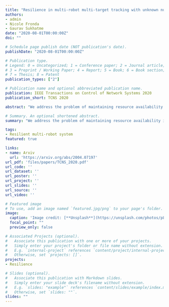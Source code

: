 ```yaml
---
title: "Resilience in multi-robot multi-target tracking with unknown number of targets through reconfiguration"
authors:
- admin
- Nicole Fronda
- Gaurav Sukhatme
date: "2020-08-01T00:00:00Z"
doi: ""

# Schedule page publish date (NOT publication's date).
publishDate: "2020-08-01T00:00:00Z"

# Publication type.
# Legend: 0 = Uncategorized; 1 = Conference paper; 2 = Journal article;
# 3 = Preprint / Working Paper; 4 = Report; 5 = Book; 6 = Book section;
# 7 = Thesis; 8 = Patent
publication_types: ["2"]

# Publication name and optional abbreviated publication name.
publication: IEEE Transactions on Control of Network Systems 2020
publication_short: TCNS 2020

abstract: "We address the problem of maintaining resource availability in a networked multi-robot team performing distributed tracking of unknown number of targets in an environment of interest. Based on our model, robots are equipped with sensing and computational resources enabling them to cooperatively track a set of targets in an environment using a distributed Probability Hypothesis Density (PHD) filter. We use the trace of a robot's sensor measurement noise covariance matrix to quantify its sensing quality. While executing the tracking task, if a robot experiences sensor quality degradation, then robot team's communication network is reconfigured such that the robot with the faulty sensor may share information with other robots to improve the team's target tracking ability without enforcing a large change in the number of active communication links. A central system which monitors the team executes all the network reconfiguration computations. We consider two different PHD fusion methods in this paper and propose four different Mixed Integer Semi-Definite Programming (MISDP) formulations (two formulations for each PHD fusion method) to accomplish our objective. All four MISDP formulations are validated in simulation."

# Summary. An optional shortened abstract.
summary: "We address the problem of maintaining resource availability in a networked multi-robot team performing distributed tracking of unknown number of targets in an environment of interest."

tags:
- Resilient multi-robot system
featured: true

links:
- name: Arxiv
  url: 'https://arxiv.org/abs/2004.07197'
url_pdf: 'files/papers/TCNS_2020.pdf'
url_code: ''
url_dataset: ''
url_poster: ''
url_project: ''
url_slides: ''
url_source: ''
url_video: ''

# Featured image
# To use, add an image named `featured.jpg/png` to your page's folder.
image:
  caption: 'Image credit: [**Unsplash**](https://unsplash.com/photos/pLCdAaMFLTE)'
  focal_point: ""
  preview_only: false

# Associated Projects (optional).
#   Associate this publication with one or more of your projects.
#   Simply enter your project's folder or file name without extension.
#   E.g. `internal-project` references `content/project/internal-project/index.md`.
#   Otherwise, set `projects: []`.
projects:
- Resilience

# Slides (optional).
#   Associate this publication with Markdown slides.
#   Simply enter your slide deck's filename without extension.
#   E.g. `slides: "example"` references `content/slides/example/index.md`.
#   Otherwise, set `slides: ""`.
slides: ""
---
```

